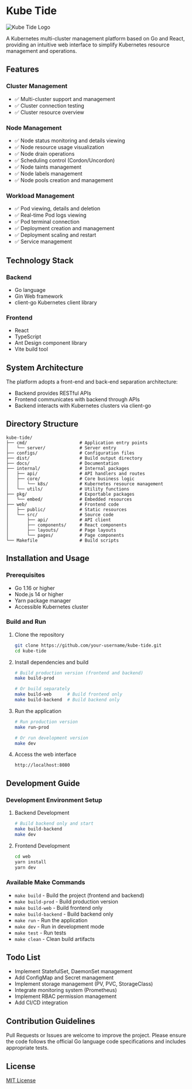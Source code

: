 # Kube Tide

![Kube Tide Logo](docs/images/logo.png)

A Kubernetes multi-cluster management platform based on Go and React, providing an intuitive web interface to simplify Kubernetes resource management and operations.

## Features

### Cluster Management

- ✅ Multi-cluster support and management
- ✅ Cluster connection testing
- ✅ Cluster resource overview

### Node Management

- ✅ Node status monitoring and details viewing
- ✅ Node resource usage visualization
- ✅ Node drain operations
- ✅ Scheduling control (Cordon/Uncordon)
- ✅ Node taints management
- ✅ Node labels management
- ✅ Node pools creation and management

### Workload Management

- ✅ Pod viewing, details and deletion
- ✅ Real-time Pod logs viewing
- ✅ Pod terminal connection
- ✅ Deployment creation and management
- ✅ Deployment scaling and restart
- ✅ Service management

## Technology Stack

### Backend

- Go language
- Gin Web framework
- client-go Kubernetes client library

### Frontend

- React
- TypeScript
- Ant Design component library
- Vite build tool

## System Architecture

The platform adopts a front-end and back-end separation architecture:

- Backend provides RESTful APIs
- Frontend communicates with backend through APIs
- Backend interacts with Kubernetes clusters via client-go

## Directory Structure

```
kube-tide/
├── cmd/                    # Application entry points
│   └── server/             # Server entry
├── configs/                # Configuration files
├── dist/                   # Build output directory
├── docs/                   # Documentation
├── internal/               # Internal packages
│   ├── api/                # API handlers and routes
│   ├── core/               # Core business logic
│   │   └── k8s/            # Kubernetes resource management
│   └── utils/              # Utility functions
├── pkg/                    # Exportable packages
│   └── embed/              # Embedded resources
├── web/                    # Frontend code
│   ├── public/             # Static resources
│   └── src/                # Source code
│       ├── api/            # API client
│       ├── components/     # React components
│       ├── layouts/        # Page layouts
│       └── pages/          # Page components
└── Makefile                # Build scripts
```

## Installation and Usage

### Prerequisites

- Go 1.16 or higher
- Node.js 14 or higher
- Yarn package manager
- Accessible Kubernetes cluster

### Build and Run

1. Clone the repository

    ```bash
    git clone https://github.com/your-username/kube-tide.git
    cd kube-tide
    ```

2. Install dependencies and build

    ```bash
    # Build production version (frontend and backend)
    make build-prod
    
    # Or build separately
    make build-web      # Build frontend only
    make build-backend  # Build backend only
    ```

3. Run the application

    ```bash
    # Run production version
    make run-prod
    
    # Or run development version
    make dev
    ```

4. Access the web interface

    ```textplain
    http://localhost:8080
    ```

## Development Guide

### Development Environment Setup

1. Backend Development

    ```bash
    # Build backend only and start
    make build-backend
    make dev
    ```

2. Frontend Development

    ```bash
    cd web
    yarn install
    yarn dev
    ```

### Available Make Commands

- `make build` - Build the project (frontend and backend)
- `make build-prod` - Build production version
- `make build-web` - Build frontend only
- `make build-backend` - Build backend only
- `make run` - Run the application
- `make dev` - Run in development mode
- `make test` - Run tests
- `make clean` - Clean build artifacts

## Todo List

- Implement StatefulSet, DaemonSet management
- Add ConfigMap and Secret management
- Implement storage management (PV, PVC, StorageClass)
- Integrate monitoring system (Prometheus)
- Implement RBAC permission management
- Add CI/CD integration

## Contribution Guidelines

Pull Requests or Issues are welcome to improve the project. Please ensure the code follows the official Go language code specifications and includes appropriate tests.

## License

[MIT License](LICENSE)
